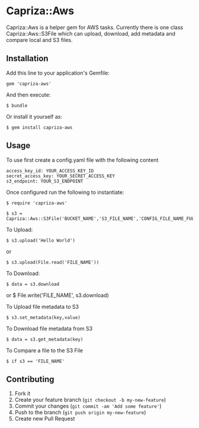 # Capriza::Aws

Capriza::Aws is a helper gem for AWS tasks. Currently there is one class Capriza::Aws::S3File which can upload, download, add metadata and compare local and S3 files.

## Installation

Add this line to your application's Gemfile:

    gem 'capriza-aws'

And then execute:

    $ bundle

Or install it yourself as:

    $ gem install capriza-aws

## Usage

To use first create a config.yaml file with the following content

    access_key_id: YOUR_ACCESS_KEY_ID
    secret_access_key: YOUR_SECRET_ACCESS_KEY
    s3_endpoint: YOUR_S3_ENDPOINT

Once configured run the following to instantiate:

    $ require 'capriza-aws'

    $ s3 = Capriza::Aws::S3File('BUCKET_NAME','S3_FILE_NAME','CONFIG_FILE_NAME_FULL_PATH')

To Upload:

    $ s3.upload('Hello World')

or

    $ s3.upload(File.read('FILE_NAME'))

To Download:

    $ data = s3.download
or
    $ File.write('FILE_NAME', s3.download)

To Upload file metadata to S3

    $ s3.set_metadata(key,value)

To Download file metadata from S3

    $ data = s3.get_metadata(key)

To Compare a file to the S3 File

    $ if s3 == 'FILE_NAME'


## Contributing

1. Fork it
2. Create your feature branch (`git checkout -b my-new-feature`)
3. Commit your changes (`git commit -am 'Add some feature'`)
4. Push to the branch (`git push origin my-new-feature`)
5. Create new Pull Request
